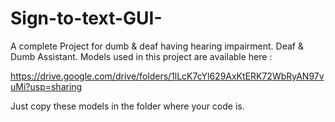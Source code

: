 # Sign-to-text-GUI-
A complete Project for dumb & deaf having hearing impairment. Deaf & Dumb Assistant.
Models used in this project are available here :

https://drive.google.com/drive/folders/1lLcK7cYl629AxKtERK72WbRyAN97vuMi?usp=sharing

Just copy these models in the folder where your code is.

